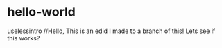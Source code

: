 # hello-world
uselessintro
//Hello, This is an edid I made to a branch of this! Lets see if this works?
